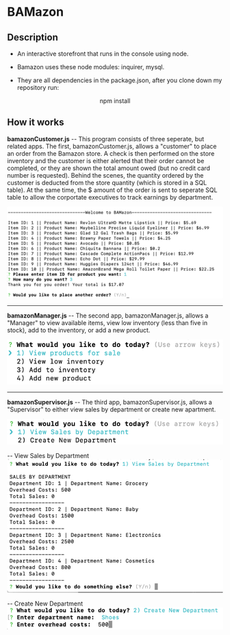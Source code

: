 # BAMazon

## Description

* An interactive storefront that runs in the console using node.

* Bamazon uses these node modules: inquirer, mysql.

* They are all dependencies in the package.json, after you clone down my repository run:

<p align="center">
npm install
</p>


## How it works

**bamazonCustomer.js** -- This program consists of three seperate, but related apps. The first, bamazonCustomer.js, allows a "customer" to place an order from the Bamazon store. A check is then performed on the store inventory and the customer is either alerted that their order cannot be completed, or they are shown the total amount owed (but no credit card number is requested). Behind the scenes, the quantity ordered by the customer is deducted from the store quantity (which is stored in a SQL table). At the same time, the $ amount of the order is sent to seperate SQL table to allow the corportate executives to track earnings by department.

<kbd>
  <img src="images/bamazonCustomer.png">
</kbd>

---------------------------------------------------------------------------------------

**bamazonManager.js** -- The second app, bamazonManager.js, allows a "Manager" to view available items, view low inventory (less than five in stock), add to the inventory, or add a new product.

<kbd>
  <img src="images/bamazonManagerPrompt.png">
</kbd>

---------------------------------------------------------------------------------------
**bamazonSupervisor.js** -- The third app, bamazonSupervisor.js, allows a "Supervisor" to either view sales by department or create new apartment.

<kbd>
  <img src="images/bamwhatwouldyou.png">
</kbd>


-- View Sales by Department
<kbd>
  <img src="images/bamazonSupdep.png">
</kbd>


-- Create New Department
<kbd>
  <img src="images/bamazonNewdep.png">
</kbd>

